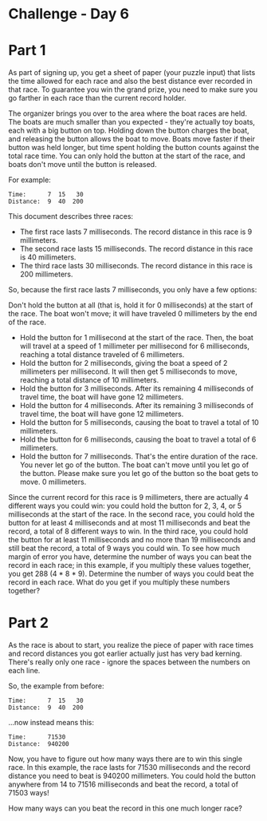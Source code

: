 # Challenge - Day 6

# Part 1

As part of signing up, you get a sheet of paper (your puzzle input) that lists 
the time allowed for each race and also the best distance ever recorded in that 
race. To guarantee you win the grand prize, you need to make sure you go farther 
in each race than the current record holder.

The organizer brings you over to the area where the boat races are held. 
The boats are much smaller than you expected - they're actually toy boats, each 
with a big button on top. Holding down the button charges the boat, and 
releasing the button allows the boat to move. Boats move faster if their button 
was held longer, but time spent holding the button counts against the total race 
time. You can only hold the button at the start of the race, and boats don't 
move until the button is released.

For example:
	
```
Time:      7  15   30
Distance:  9  40  200
```
This document describes three races:
- The first race lasts 7 milliseconds. The record distance in this race is 9 millimeters.
- The second race lasts 15 milliseconds. The record distance in this race is 40 millimeters.
- The third race lasts 30 milliseconds. The record distance in this race is 200 millimeters.

So, because the first race lasts 7 milliseconds, you only have a few options:

Don't hold the button at all (that is, hold it for 0 milliseconds) at the start of the race. The boat won't move; it will have traveled 0 millimeters by the end of the race.
- Hold the button for 1 millisecond at the start of the race. Then, the boat will travel at a speed of 1 millimeter per millisecond for 6 milliseconds, reaching a total distance traveled of 6 millimeters.
- Hold the button for 2 milliseconds, giving the boat a speed of 2 millimeters per millisecond. It will then get 5 milliseconds to move, reaching a total distance of 10 millimeters.
- Hold the button for 3 milliseconds. After its remaining 4 milliseconds of travel time, the boat will have gone 12 millimeters.
- Hold the button for 4 milliseconds. After its remaining 3 milliseconds of travel time, the boat will have gone 12 millimeters.
- Hold the button for 5 milliseconds, causing the boat to travel a total of 10 millimeters.
- Hold the button for 6 milliseconds, causing the boat to travel a total of 6 millimeters.
- Hold the button for 7 milliseconds. That's the entire duration of the race. You never let go of the button. The boat can't move until you let go of the button. Please make sure you let go of the button so the boat gets to move. 0 millimeters.

Since the current record for this race is 9 millimeters, there are actually 4
different ways you could win: you could hold the button for 2, 3, 4, or 5 milliseconds
at the start of the race.  In the second race, you could hold the button for at
least 4 milliseconds and at most 11 milliseconds and beat the record, a total of 8
different ways to win.  In the third race, you could hold the button for at least 11
milliseconds and no more than 19 milliseconds and still beat the record, a total of 9 ways
you could win.  To see how much margin of error you have, determine the number of
ways you can beat the record in each race; in this example, if you multiply these
values together, you get 288 (4 * 8 * 9).  Determine the number of ways you could
beat the record in each race. What do you get if you multiply these numbers
together?


# Part 2

As the race is about to start, you realize the piece of paper with race times and record distances you got earlier actually just has very bad kerning. There's really only one race - ignore the spaces between the numbers on each line.

So, the example from before:

```
Time:      7  15   30
Distance:  9  40  200
```

...now instead means this:
	
```
Time:      71530
Distance:  940200
```

Now, you have to figure out how many ways there are to win this single race. 
In this example, the race lasts for 71530 milliseconds and the record distance 
you need to beat is 940200 millimeters. You could hold the button anywhere from 
14 to 71516 milliseconds and beat the record, a total of 71503 ways!

How many ways can you beat the record in this one much longer race?


